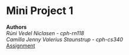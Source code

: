 # Mini Project 1
**Authors**  
*Rúni Vedel Niclasen - cph-rn118  
Camilla Jenny Valerius Staunstrup - cph-cs340*  
[Assignment](https://github.com/Hold-Krykke-BA/System_Integration/blob/main/MiniProject1/AssignmentDescription.pdf)  
